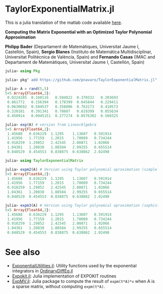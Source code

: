 # TaylorExponentialMatrix.jl

This is a julia translation of the matlab code available [here](http://www.gicas.uji.es/Research/MatrixExp.html).

**Computing the Matrix Exponential with an Optimized Taylor Polynomial Approximation**

**Philipp Bader** (Departament de Matemàtiques, Universitat Jaume I, Castellón, Spain), 
**Sergio Blanes** (Instituto de Matemática Multidisciplinar, Universitat Politècnica de València, Spain) 
and **Fernando Casas** (IMAC and Departament de Matemàtiques, Universitat Jaume I, Castellón, Spain)


```julia
julia> using Pkg

julia> pkg" add https://github.com/pnavaro/TaylorExponentialMatrix.jl"

julia> A = rand(5,5)
5×5 Array{Float64,2}:
 0.0224285  0.160116   0.504822  0.370332   0.203693
 0.861772   0.156394   0.178399  0.645844   0.229411
 0.0630692  0.584537   0.358806  0.763173   0.410573
 0.320181   0.391341   0.78607   0.619399   0.055634
 0.450914   0.0945151  0.277274  0.0576302  0.560325

julia> exp(A) # version from LinearAlgebra
5×5 Array{Float64,2}:
 1.45688   0.636229  1.1295    1.13607   0.591914
 1.41956   1.77159   1.2015    1.70089   0.734244
 0.918259  1.29852   2.42545   2.00871   1.02066
 1.04361   1.20838   1.88584   2.99255   0.655514
 0.848529  0.454553  0.838875  0.638862  2.02498

julia> using TaylorExponentialMatrix

julia> expm2(A) # Version using Taylor polynomial aproximation (simple algorithm)
5×5 Array{Float64,2}:
 1.45688   0.636229  1.1295    1.13607   0.591914
 1.41956   1.77159   1.2015    1.70089   0.734244
 0.918259  1.29852   2.42545   2.00871   1.02066
 1.04361   1.20838   1.88584   2.99255   0.655514
 0.848529  0.454553  0.838875  0.638862  2.02498

julia> expm3(A) # Version using Taylor polynomial aproximation (sophisticated algorithm)
5×5 Array{Float64,2}:
 1.45688   0.636229  1.1295    1.13607   0.591914
 1.41956   1.77159   1.2015    1.70089   0.734244
 0.918259  1.29852   2.42545   2.00871   1.02066
 1.04361   1.20838   1.88584   2.99255   0.655514
 0.848529  0.454553  0.838875  0.638862  2.02498

```

# See also

- [ExponentialUtilities.jl](https://github.com/JuliaDiffEq/ExponentialUtilities.jl): Utility functions used by the exponential integrators in [OrdinaryDiffEq.jl](https://github.com/JuliaDiffEq/OrdinaryDiffEq.jl)
- [Expokit.jl](https://github.com/acroy/Expokit.jl): Julia implementation of EXPOKIT routines
- [ExpMV.jl](https://github.com/matteoacrossi/ExpmV.jl): Julia package to compute the result of `expm(t*A)*v` when A is a sparse matrix, without computing `expm(t*A)`.
